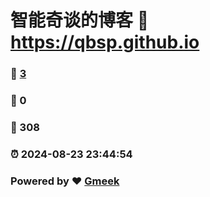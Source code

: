 # 智能奇谈的博客 :link: https://qbsp.github.io 
### :page_facing_up: [3](https://qbsp.github.io/tag.html) 
### :speech_balloon: 0 
### :hibiscus: 308 
### :alarm_clock: 2024-08-23 23:44:54 
### Powered by :heart: [Gmeek](https://github.com/Meekdai/Gmeek)
